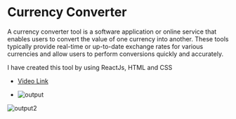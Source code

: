 # Currency Converter


A currency converter tool is a software application or online service that enables users to convert the value of one currency into another. These tools typically provide real-time or up-to-date exchange rates for various currencies and allow users to perform conversions quickly and accurately.

I have created this tool by using ReactJs, HTML and CSS

- [Video Link](https://asset.cloudinary.com/dsnsgtmew/5d3426b8cab47292621dd3f53605d4fe)

- ![output](https://github.com/BhagyashreeGhodke/Currency-Converter/assets/54665386/fec62689-15be-4fec-8f8b-4052eb1d0a81)

![output2](https://github.com/BhagyashreeGhodke/Currency-Converter/assets/54665386/b8e5d9ae-59f3-43ed-b518-9d6f1b92e8f7)
